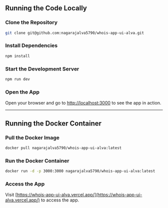 ## Running the Code Locally

### Clone the Repository
```sh
git clone git@github.com:nagarajalva5790/whois-app-ui-alva.git
```

### Install Dependencies
```sh
npm install
```

### Start the Development Server
```sh
npm run dev
```

### Open the App
Open your browser and go to [http://localhost:3000](http://localhost:3000) to see the app in action.

---

## Running the Docker Container

### Pull the Docker Image
```sh
docker pull nagarajalva5790/whois-app-ui-alva:latest
```

### Run the Docker Container
```sh
docker run -d -p 3000:3000 nagarajalva5790/whois-app-ui-alva:latest
```

### Access the App
Visit [https://whois-app-ui-alva.vercel.app/](https://whois-app-ui-alva.vercel.app/) to access the app.


